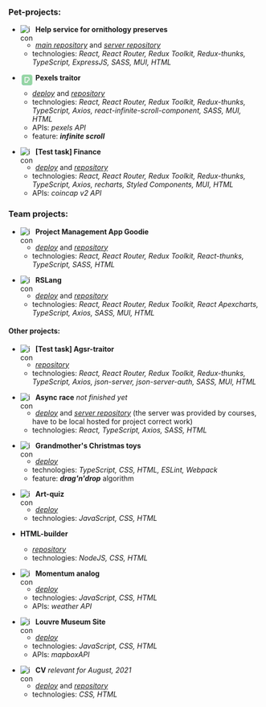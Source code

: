 <!-- TODO: поменять порядок технологий и добавить описания в репозитории -->

### Pet-projects:
- <img align="left" alt="icon" width="26px" src="https://raw.githubusercontent.com/kxzws/preserves3k6s/master/src/assets/svg/bird.svg" style="padding-right:4px;" /> **Help service for ornithology preserves**
  - *[main repository](https://github.com/kxzws/preserves3k6s)* and *[server repository](https://github.com/kxzws/preserves3k6s-server)*
  - technologies: *React, React Router, Redux Toolkit, Redux-thunks, TypeScript, ExpressJS, SASS, MUI, HTML*

- <img align="left" alt="icon" width="26px" src="https://raw.githubusercontent.com/kxzws/pexels/main/src/assets/logo.svg" style="padding-right:4px;" /> **Pexels traitor**
  - *[deploy](https://pexels-traitor.netlify.app/)* and *[repository](https://github.com/kxzws/pexels)*
  - technologies: *React, React Router, Redux Toolkit, Redux-thunks, TypeScript, Axios, react-infinite-scroll-component, SASS, MUI, HTML*
  - APIs: *pexels API*
  - feature: _**infinite scroll**_

- <img align="left" alt="icon" width="26px" src="https://raw.githubusercontent.com/kxzws/finance/main/public/favicon.ico" style="padding-right:4px;" /> **[Test task] Finance**
  - *[deploy](https://finance-traitor.netlify.app/)* and *[repository](https://github.com/kxzws/finance)*
  - technologies: *React, React Router, Redux Toolkit, Redux-thunks, TypeScript, Axios, recharts, Styled Components, MUI, HTML*
  - APIs: *coincap v2 API*

### Team projects:
- <img align="left" alt="icon" width="26px" src="https://raw.githubusercontent.com/AnastasiyaPoleshuk/project-management-app/master/public/favicon.ico" style="padding-right:4px;" /> **Project Management App Goodie**
  - *[deploy](https://rs-goodie.netlify.app/welcome)* and *[repository](https://github.com/AnastasiyaPoleshuk/project-management-app)*
  - technologies: *React, React Router, Redux Toolkit, React-thunks, TypeScript, SASS, HTML*

- <img align="left" alt="icon" width="26px" src="https://raw.githubusercontent.com/alexpataman/rslang/main/public/favicon.ico" style="padding-right:4px;" /> **RSLang**
  - *[deploy](https://rolling-scopes-school.github.io/alexpataman-JSFE2021Q3/rslang/)* and *[repository](https://github.com/alexpataman/rslang)*
  - technologies: *React, React Router, Redux Toolkit, React Apexcharts, TypeScript, Axios, SASS, MUI, HTML*

#### Other projects:
- <img align="left" alt="icon" width="26px" src="https://raw.githubusercontent.com/kxzws/agsr-traitor/main/public/favicon.ico" style="padding-right:4px;" /> **[Test task] Agsr-traitor**
  - *[repository](https://github.com/kxzws/agsr-traitor)*
  - technologies: *React, React Router, Redux Toolkit, Redux-thunks, TypeScript, Axios, json-server, json-server-auth, SASS, MUI, HTML*

- <img align="left" alt="icon" width="26px" src="https://raw.githubusercontent.com/kxzws/portfolio/async-race/async-race/async-race/public/favicon.ico" style="padding-right:4px;" /> **Async race** *not finished yet*
  - *[deploy](https://rolling-scopes-school.github.io/kxzws-JSFE2021Q3/async-race/)* and *[server repository](https://github.com/mikhama/async-race-api)* (the server was provided by courses, have to be local hosted for project correct work)
  - technologies: *React, TypeScript, Axios, SASS, HTML*

- <img align="left" alt="icon" width="26px" src="https://raw.githubusercontent.com/kxzws/portfolio/christmas-task/christmas-task/src/assets/images/omela-icon.ico" style="padding-right:4px;" /> **Grandmother's Christmas toys**
  - *[deploy](https://rolling-scopes-school.github.io/kxzws-JSFE2021Q3/christmas-task/)*
  - technologies: *TypeScript, CSS, HTML, ESLint, Webpack*
  - feature: _**drag'n'drop**_ algorithm

- <img align="left" alt="icon" width="26px" src="https://raw.githubusercontent.com/kxzws/portfolio/art-quiz/art-quiz/assets/img/icon.ico" style="padding-right:4px;" /> **Art-quiz**
  - *[deploy](https://rolling-scopes-school.github.io/kxzws-JSFE2021Q3/art-quiz/)*
  - technologies: *JavaScript, CSS, HTML*

- **HTML-builder**
  - *[repository](https://github.com/kxzws/HTML-builder)*
  - technologies: *NodeJS, CSS, HTML*

- <img align="left" alt="icon" width="26px" src="https://raw.githubusercontent.com/kxzws/portfolio/momentum/momentum/assets/favicon.ico" style="padding-right:4px;" /> **Momentum analog**
  - *[deploy](https://rolling-scopes-school.github.io/kxzws-JSFE2021Q3/momentum/)*
  - technologies: *JavaScript, CSS, HTML*
  - APIs: *weather API*

- <img align="left" alt="icon" width="26px" src="https://raw.githubusercontent.com/kxzws/portfolio/museum-dom/museum-dom/assets/favicon.ico" style="padding-right:4px;" /> **Louvre Museum Site**
  - *[deploy](https://rolling-scopes-school.github.io/kxzws-JSFE2021Q3/museum-dom/)*
  - technologies: *JavaScript, CSS, HTML*
  - APIs: *mapboxAPI*

- <img align="left" alt="icon" width="26px" src="https://raw.githubusercontent.com/kxzws/rsschool-cv/gh-pages/styles/img/page-icon.ico" style="padding-right:4px;" /> **CV** *relevant for August, 2021*
  - *[deploy](https://kxzws.github.io/rsschool-cv/)* and *[repository](https://github.com/kxzws/rsschool-cv)*
  - technologies: *CSS, HTML*
